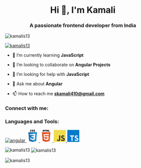 <h1 align="center">Hi 👋, I'm Kamali</h1>
<h3 align="center">A passionate frontend developer from India</h3>

<p align="left"> <img src="https://komarev.com/ghpvc/?username=kamalis13&label=Profile%20views&color=0e75b6&style=flat" alt="kamalis13" /> </p>

<p align="left"> <a href="https://github.com/ryo-ma/github-profile-trophy"><img src="https://github-profile-trophy.vercel.app/?username=kamalis13" alt="kamalis13" /></a> </p>

- 🌱 I’m currently learning **JavaScript**

- 👯 I’m looking to collaborate on **Angular Projects**

- 🤝 I’m looking for help with **JavaScript**

- 💬 Ask me about **Angular**

- 📫 How to reach me **skamali410@gmail.com**

<h3 align="left">Connect with me:</h3>
<p align="left">
</p>

<h3 align="left">Languages and Tools:</h3>
<p align="left"> <a href="https://angular.io" target="_blank" rel="noreferrer"> <img src="https://angular.io/assets/images/logos/angular/angular.svg" alt="angular" width="40" height="40"/> </a> <a href="https://www.w3schools.com/css/" target="_blank" rel="noreferrer"> <img src="https://raw.githubusercontent.com/devicons/devicon/master/icons/css3/css3-original-wordmark.svg" alt="css3" width="40" height="40"/> </a> <a href="https://www.w3.org/html/" target="_blank" rel="noreferrer"> <img src="https://raw.githubusercontent.com/devicons/devicon/master/icons/html5/html5-original-wordmark.svg" alt="html5" width="40" height="40"/> </a> <a href="https://developer.mozilla.org/en-US/docs/Web/JavaScript" target="_blank" rel="noreferrer"> <img src="https://raw.githubusercontent.com/devicons/devicon/master/icons/javascript/javascript-original.svg" alt="javascript" width="40" height="40"/> </a> <a href="https://www.typescriptlang.org/" target="_blank" rel="noreferrer"> <img src="https://raw.githubusercontent.com/devicons/devicon/master/icons/typescript/typescript-original.svg" alt="typescript" width="40" height="40"/> </a> </p>

<p><img align="left" src="https://github-readme-stats.vercel.app/api/top-langs?username=kamalis13&show_icons=true&locale=en&layout=compact" alt="kamalis13" /></p>

<p>&nbsp;<img align="center" src="https://github-readme-stats.vercel.app/api?username=kamalis13&show_icons=true&locale=en" alt="kamalis13" /></p>

<p><img align="center" src="https://github-readme-streak-stats.herokuapp.com/?user=kamalis13&" alt="kamalis13" /></p>
